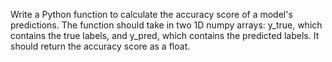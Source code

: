 Write a Python function to calculate the accuracy score of a model's predictions. The function should take in two 1D numpy arrays: y_true, which contains the true labels, and y_pred, which contains the predicted labels. It should return the accuracy score as a float.
